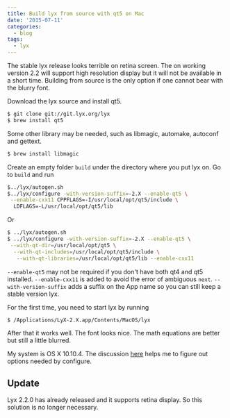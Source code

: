 ```yaml
---
title: Build lyx from source with qt5 on Mac
date: '2015-07-11'
categories:
  - blog
tags:
  - lyx
---
```



The stable lyx release looks terrible on retina screen. The on working version 2.2 will support high resolution display but it will not be available in a short time. Building from source is the only option if one cannot bear with the blurry font.  

Download the lyx source and install qt5.

~~~ bash
$ git clone git://git.lyx.org/lyx
$ brew install qt5
~~~

Some other library may be needed, such as libmagic, automake, autoconf and gettext.

~~~ bash      
$ brew install libmagic
~~~

Create an empty folder `build` under the directory where you put lyx on. Go to `build` and run

~~~ bash
$../lyx/autogen.sh
$../lyx/configure -with-version-suffix=-2.X --enable-qt5 \
 --enable-cxx11 CPPFLAGS=-I/usr/local/opt/qt5/include \
  LDFLAGS=-L/usr/local/opt/qt5/lib
~~~

Or

~~~ bash
$ ../lyx/autogen.sh
$ ../lyx/configure -with-version-suffix=-2.X --enable-qt5 \
 --with-qt-dir=/usr/local/opt/qt5 \
  --with-qt-includes=/usr/local/opt/qt5/include \
   --with-qt-libraries=/usr/local/opt/qt5/lib --enable-cxx11
~~~

`--enable-qt5` may not be required if you don't have both qt4 and qt5 installed. `--enable-cxx11` is added to avoid the error of ambiguous `next`. `--with-version-suffix` adds a suffix on the App name so you can still keep a stable version lyx.

For the first time, you need to start lyx by running

~~~ bash
$ /Applications/LyX-2.X.app/Contents/MacOS/lyx
~~~

After that it works well. The font looks nice. The math equations are better but still a little blurred.

My system is OS X 10.10.4. The discussion [here](http://www.mail-archive.com/lyx-devel@lists.lyx.org/msg188282.html) helps me to figure out options needed by configure.

## Update
Lyx 2.2.0 has already released and it supports retina display. So this solution is no longer necessary.
